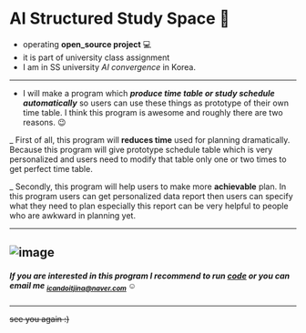 # AI Structured Study Space :flamingo:

*  operating **open_source project** :computer:
*  it is part of university class assignment
*  I am in SS university *AI convergence* in Korea.
  
  --------

  
*  I will make a program which ***produce time table or study schedule automatically*** so users can use these things as prototype of their own time table.
  I think this program is awesome and roughly there are two reasons. :wink:

_  First of all,  this program will **reduces time** used for planning dramatically. Because this program will give prototype schedule table which is very personalized and users need to modify that table only one or two times to get perfect time table.
 
_  Secondly,  this program will help users to make more **achievable** plan. In this program users can get personalized data report then users can specify what they need to plan especially this report can be very helpful to people who are awkward in planning yet.

-----------

![image](https://github.com/TrainGPT/Oh-so-gi/assets/127706144/e2bbeaf0-7581-48ea-917e-5eaf4f4978f9)
----------

##### If you are interested in this program I recommend to run [code](https://github.com/TrainGPT/Oh-so-gi/blob/main/scr/code) or you can email me  _<sub> icandoitjina@naver.com </sub>_ :relaxed:
  ------------------------



~~see you again :)~~

